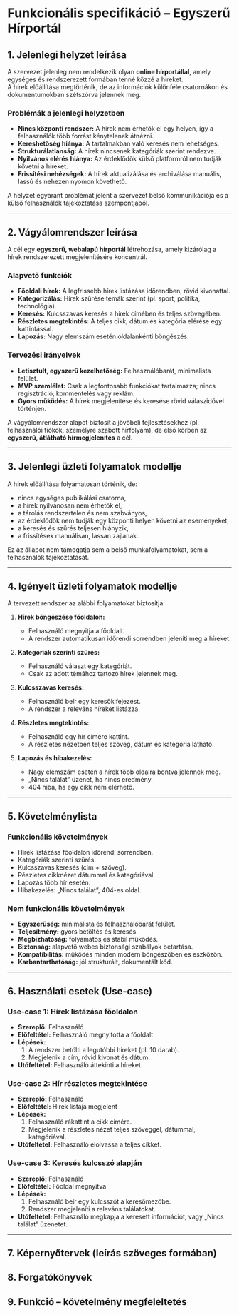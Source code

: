 # Funkcionális specifikáció – Egyszerű Hírportál

## 1. Jelenlegi helyzet leírása

A szervezet jelenleg nem rendelkezik olyan **online hírportállal**, amely egységes és rendszerezett formában tenné közzé a híreket.  
A hírek előállítása megtörténik, de az információk különféle csatornákon és dokumentumokban szétszórva jelennek meg.  

### Problémák a jelenlegi helyzetben
- **Nincs központi rendszer:** A hírek nem érhetők el egy helyen, így a felhasználók több forrást kénytelenek átnézni.  
- **Kereshetőség hiánya:** A tartalmakban való keresés nem lehetséges.  
- **Strukturálatlanság:** A hírek nincsenek kategóriák szerint rendezve.  
- **Nyilvános elérés hiánya:** Az érdeklődők külső platformról nem tudják követni a híreket.  
- **Frissítési nehézségek:** A hírek aktualizálása és archiválása manuális, lassú és nehezen nyomon követhető.  

A helyzet egyaránt problémát jelent a szervezet belső kommunikációja és a külső felhasználók tájékoztatása szempontjából.

---

## 2. Vágyálomrendszer leírása

A cél egy **egyszerű, webalapú hírportál** létrehozása, amely kizárólag a hírek rendszerezett megjelenítésére koncentrál.  

### Alapvető funkciók
- **Főoldali hírek:** A legfrissebb hírek listázása időrendben, rövid kivonattal.  
- **Kategorizálás:** Hírek szűrése témák szerint (pl. sport, politika, technológia).  
- **Keresés:** Kulcsszavas keresés a hírek címében és teljes szövegében.  
- **Részletes megtekintés:** A teljes cikk, dátum és kategória elérése egy kattintással.  
- **Lapozás:** Nagy elemszám esetén oldalankénti böngészés.  

### Tervezési irányelvek
- **Letisztult, egyszerű kezelhetőség:** Felhasználóbarát, minimalista felület.  
- **MVP szemlélet:** Csak a legfontosabb funkciókat tartalmazza; nincs regisztráció, kommentelés vagy reklám.  
- **Gyors működés:** A hírek megjelenítése és keresése rövid válaszidővel történjen.  

A vágyálomrendszer alapot biztosít a jövőbeli fejlesztésekhez (pl. felhasználói fiókok, személyre szabott hírfolyam), de első körben az **egyszerű, átlátható hírmegjelenítés** a cél.

---

## 3. Jelenlegi üzleti folyamatok modellje

A hírek előállítása folyamatosan történik, de:  

- nincs egységes publikálási csatorna,  
- a hírek nyilvánosan nem érhetők el,  
- a tárolás rendszertelen és nem szabványos,  
- az érdeklődők nem tudják egy központi helyen követni az eseményeket,  
- a keresés és szűrés teljesen hiányzik,  
- a frissítések manuálisan, lassan zajlanak.  

Ez az állapot nem támogatja sem a belső munkafolyamatokat, sem a felhasználók tájékoztatását.

---

## 4. Igényelt üzleti folyamatok modellje

A tervezett rendszer az alábbi folyamatokat biztosítja:

1. **Hírek böngészése főoldalon:**  
   - Felhasználó megnyitja a főoldalt.  
   - A rendszer automatikusan időrendi sorrendben jeleníti meg a híreket.  

2. **Kategóriák szerinti szűrés:**  
   - Felhasználó választ egy kategóriát.  
   - Csak az adott témához tartozó hírek jelennek meg.  

3. **Kulcsszavas keresés:**  
   - Felhasználó beír egy keresőkifejezést.  
   - A rendszer a releváns híreket listázza.  

4. **Részletes megtekintés:**  
   - Felhasználó egy hír címére kattint.  
   - A részletes nézetben teljes szöveg, dátum és kategória látható.  

5. **Lapozás és hibakezelés:**  
   - Nagy elemszám esetén a hírek több oldalra bontva jelennek meg.  
   - „Nincs találat” üzenet, ha nincs eredmény.  
   - 404 hiba, ha egy cikk nem elérhető.  

---

## 5. Követelménylista

### Funkcionális követelmények
- Hírek listázása főoldalon időrendi sorrendben.  
- Kategóriák szerinti szűrés.  
- Kulcsszavas keresés (cím + szöveg).  
- Részletes cikknézet dátummal és kategóriával.  
- Lapozás több hír esetén.  
- Hibakezelés: „Nincs találat”, 404-es oldal.  

### Nem funkcionális követelmények
- **Egyszerűség:** minimalista és felhasználóbarát felület.  
- **Teljesítmény:** gyors betöltés és keresés.  
- **Megbízhatóság:** folyamatos és stabil működés.  
- **Biztonság:** alapvető webes biztonsági szabályok betartása.  
- **Kompatibilitás:** működés minden modern böngészőben és eszközön.  
- **Karbantarthatóság:** jól strukturált, dokumentált kód.  

---

## 6. Használati esetek (Use-case)

### Use-case 1: Hírek listázása főoldalon
- **Szereplő:** Felhasználó  
- **Előfeltétel:** Felhasználó megnyitotta a főoldalt  
- **Lépések:**  
  1. A rendszer betölti a legutóbbi híreket (pl. 10 darab).  
  2. Megjelenik a cím, rövid kivonat és dátum.  
- **Utófeltétel:** Felhasználó áttekinti a híreket.  

### Use-case 2: Hír részletes megtekintése
- **Szereplő:** Felhasználó  
- **Előfeltétel:** Hírek listája megjelent  
- **Lépések:**  
  1. Felhasználó rákattint a cikk címére.  
  2. Megjelenik a részletes nézet teljes szöveggel, dátummal, kategóriával.  
- **Utófeltétel:** Felhasználó elolvassa a teljes cikket.  

### Use-case 3: Keresés kulcsszó alapján
- **Szereplő:** Felhasználó  
- **Előfeltétel:** Főoldal megnyitva  
- **Lépések:**  
  1. Felhasználó beír egy kulcsszót a keresőmezőbe.  
  2. Rendszer megjeleníti a releváns találatokat.  
- **Utófeltétel:** Felhasználó megkapja a keresett információt, vagy „Nincs találat” üzenetet.  

---

## 7. Képernyőtervek (leírás szöveges formában)



## 8. Forgatókönyvek



## 9. Funkció – követelmény megfeleltetés

